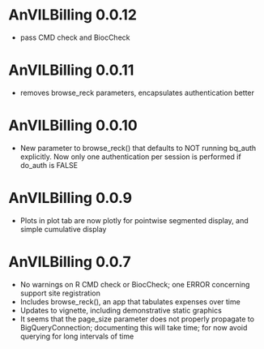 # AnVILBilling 0.0.12
- pass CMD check and BiocCheck

# AnVILBilling 0.0.11
- removes browse_reck parameters, encapsulates authentication better

# AnVILBilling 0.0.10
- New parameter to browse_reck() that defaults to NOT running bq_auth explicitly.  Now
	only one authentication per session is performed if do_auth is FALSE

# AnVILBilling 0.0.9
- Plots in plot tab are now plotly for pointwise segmented display, and simple cumulative display

# AnVILBilling 0.0.7

- No warnings on R CMD check or BiocCheck; one ERROR concerning support site registration
- Includes browse_reck(), an app that tabulates expenses over time
- Updates to vignette, including demonstrative static graphics
- It seems that the page_size parameter does not properly propagate to BigQueryConnection;
	documenting this will take time; for now avoid querying for long intervals of time
